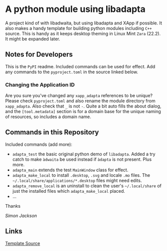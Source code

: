 # A python module using libadapta

A project kind of with libadwaita, but using libadapta and XApp if possible.
It also makes a handy template for building python modules including `C++`
source. This is handy as it keeps desktop theming in Linux Mint `Zara` (22.2).
It might be expanded later.

## Notes for Developers

This is the `PyPI` readme. Included commands can be used for effect. Add
any commands to the `pyproject.toml` in the source linked below.

### Changing the Application ID

Are you sure you've changed any `xapp_adapta` references to be unique?
Please check `pyproject.toml` and also rename the module directory from
`xapp_adapta`. Also check that `_` is not `-`. Quite a bit auto fills the
about dialog, and the `[tool.metadata]` section is for a domain base
for the unique naming of resources, so includes a domain name.

## Commands in this Repository

Included commands (add more):

- `adapta_test` the basic original python demo of `libadapta`. Added a try catch
  to make `àdwaita` be used instead if `àdapta` is not present. Plus more.
- `adapta_main` extends the test `MainWindow` class for effect.
- `adapta_make_local` to install `.desktop`, `.svg` and locale `.mo` files.
  The `~/.local/share/applications/*.desktop` files might need edits.
- `adapta_remove_local` is an uninstall to clean the user's `~/.local/share` of
  just the installed files which `adapta_make_local` placed.
- ...

Thanks

_Simon Jackson_

## Links

[Template Source](https://github.com/jackokring/mint-python-adapta)
